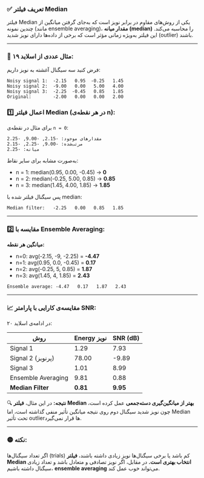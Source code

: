 ### ✅ تعریف فیلتر Median

فیلتر Median یکی از روش‌های مقاوم در برابر نویز است که به‌جای گرفتن میانگین از چندین نمونه (مانند ensemble averaging)، **مقدار میانه (median)** را محاسبه می‌کند. این فیلتر به‌ویژه زمانی مؤثر است که برخی از داده‌ها دارای نویز شدید (outlier) باشند.

---

### 📌 مثال عددی از اسلاید ۱۹:

فرض کنید سه سیگنال آغشته به نویز داریم:

```
Noisy signal 1:  -2.15   0.95  -0.25   1.45
Noisy signal 2:  -9.00   0.00   5.00   4.00
Noisy signal 3:  -2.25  -0.45   0.85   1.85
Original:        -2.00   0.00   0.00   2.00
```

### 1️⃣ اعمال فیلتر Median (در هر نقطه‌ی n):

برای مثال در نقطه‌ی `n = 0`:

```
مقدارهای موجود: -2.15, -9.00, -2.25
مرتب‌شده: -9.00, -2.25, -2.15
میانه: -2.25
```

به‌صورت مشابه برای سایر نقاط:

* n = 1: median(0.95, 0.00, -0.45) → **0**
* n = 2: median(-0.25, 5.00, 0.85) → **0.85**
* n = 3: median(1.45, 4.00, 1.85) → **1.85**

پس سیگنال فیلتر شده با median:

```
Median filter:   -2.25   0.00   0.85   1.85
```

---

### 2️⃣ مقایسه با Ensemble Averaging:

**میانگین هر نقطه:**

* n=0: avg(-2.15, -9, -2.25) = **-4.47**
* n=1: avg(0.95, 0.0, -0.45) = **0.17**
* n=2: avg(-0.25, 5, 0.85) = **1.87**
* n=3: avg(1.45, 4, 1.85) = **2.43**

```
Ensemble average: -4.47   0.17   1.87   2.43
```

---

### 📈 مقایسه‌ی کارایی با پارامتر SNR:

در ادامه‌ی اسلاید ۲۰:

| روش                | Energy نویز | SNR (dB) |
| ------------------ | ----------- | -------- |
| Signal 1           | 1.29        | 7.93     |
| Signal 2 (پرنویز)  | 78.00       | -9.89    |
| Signal 3           | 1.01        | 8.99     |
| Ensemble Averaging | 9.81        | 0.88     |
| **Median Filter**  | **0.81**    | **9.95** |

🔍 **نتیجه:** در این مثال، **فیلتر Median بهتر از میانگین‌گیری دسته‌جمعی** عمل کرده است، چون نویز شدید سیگنال دوم روی نتیجه‌ میانگین تأثیر منفی گذاشته است، اما Median تحت تأثیر outlierها قرار نمی‌گیرد.

---

### 🟡 نکته:

اگر تعداد سیگنال‌ها (trials) کم باشد یا برخی سیگنال‌ها نویز زیادی داشته باشند، **فیلتر Median انتخاب بهتری است.** در مقابل، اگر نویز تصادفی و متعادل باشد و تعداد زیادی سیگنال داشته باشیم، **ensemble averaging** می‌تواند خوب عمل کند.

